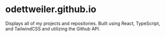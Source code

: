 # odettweiler.github.io
Displays all of my projects and repositories. Built using React, TypeScript, and TailwindCSS and utilizing the Github API.
